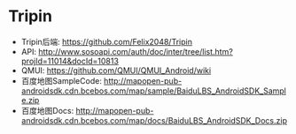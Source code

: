 # Tripin
* Tripin后端: https://github.com/Felix2048/Tripin
* API: http://www.sosoapi.com/auth/doc/inter/tree/list.htm?projId=11014&docId=10813
* QMUI: https://github.com/QMUI/QMUI_Android/wiki
* 百度地图SampleCode: http://mapopen-pub-androidsdk.cdn.bcebos.com/map/sample/BaiduLBS_AndroidSDK_Sample.zip
* 百度地图Docs: http://mapopen-pub-androidsdk.cdn.bcebos.com/map/docs/BaiduLBS_AndroidSDK_Docs.zip
